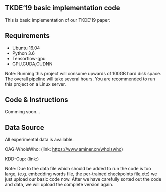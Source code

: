 ## TKDE‘19 basic implementation code

This is basic implementation of our TKDE'19 paper:

## Requirements
- Ubuntu 16.04
- Python 3.6
- Tensorflow-gpu
- GPU,CUDA,CUDNN

Note: Running this project will consume upwards of 100GB hard disk space. The overall pipeline will take several hours. You are recommended to run this project on a Linux server.

## Code & Instructions
Comming soon...


## Data Source
All experimental data is available.

OAG-WhoIsWho: (link: https://www.aminer.cn/whoiswho)

KDD-Cup: (link:)

Note: Due to the data file which should be added to run the code is too large, (e.g. embedding words file, the per-trained checkpoints file,etc) we just upload our basic code now. After we have carefully sorted out the code and data, we will upload the complete version again.

